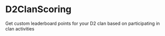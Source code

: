 # D2ClanScoring
Get custom leaderboard points for your D2 clan based on participating in clan activities 
